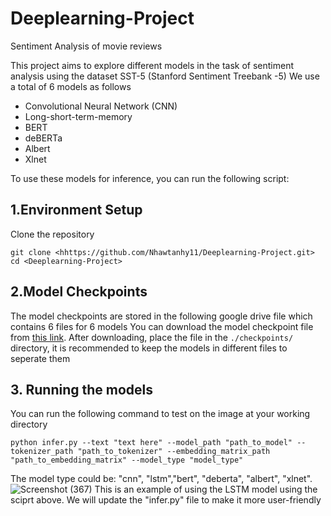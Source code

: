 # Deeplearning-Project

Sentiment Analysis of movie reviews

This project aims to explore different models in the task of sentiment analysis using the dataset SST-5 (Stanford Sentiment Treebank -5) 
We use a total of 6 models as follows
- Convolutional Neural Network (CNN)
- Long-short-term-memory
- BERT
- deBERTa
- Albert
- Xlnet

To use these models for inference, you can run the following script:

## 1.Environment Setup
Clone the repository 
```
git clone <hhttps://github.com/Nhawtanhy11/Deeplearning-Project.git>
cd <Deeplearning-Project>
```

## 2.Model Checkpoints

The model checkpoints  are stored in the following google drive file which contains 6 files for 6 models
You can download the model checkpoint file from [this link](https://drive.google.com/drive/folders/1bStB5XpMiF0uwCB2WM7IkjHLEFZVGm74?usp=drive_link).
After downloading, place the file in the `./checkpoints/` directory, it is recommended to keep the models in different files to seperate them

## 3. Running the models

You can run the following command to test on the image at your working directory
```
python infer.py --text "text here" --model_path "path_to_model" --tokenizer_path "path_to_tokenizer" --embedding_matrix_path "path_to_embedding_matrix" --model_type "model_type"
```
The model type could be: "cnn", "lstm","bert", "deberta", "albert", "xlnet".![Screenshot (367)](https://github.com/user-attachments/assets/01779097-62f8-4556-a648-8a1b92ba25d1)
This is an example of using the LSTM model using the sciprt above.
We will update the "infer.py" file to make it more user-friendly


